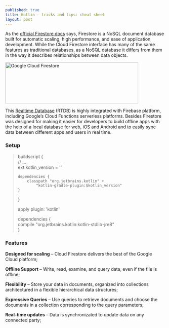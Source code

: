```yaml
---
published: true
title: Kotlin – tricks and tips: cheat sheet
layout: post
---
```


As the [official Firestore docs] says, Firestore is a NoSQL document database built for automatic scaling, high performance, and ease of application development. While the Cloud Firestore interface has many of the same features as traditional databases, as a NoSQL database it differs from them in the way it describes relationships between data objects.

<img src="http://maikotrindade.github.io/public/img/firebase-cloud-firestore-maikotrindade.github.io.png" height="130" width="420" alt="Google Cloud Firestore"/>

This [Realtime Database] (RTDB) is highly integrated with Firebase platform, including Google’s Cloud Functions serverless platforms. Besides Firestore was designed for making it easier for developers to build offline apps with the help of a local database for web, iOS and Android and to easily sync data between different apps and users in real time.

### Setup

> buildscript {  
>     // ...  
>     ext.kotlin_version = '<version to use>'  
>  
>     dependencies {  
>         classpath "org.jetbrains.kotlin" +  
>             "kotlin-gradle-plugin:$kotlin_version"  
>     }  
> }  
>    
> apply plugin: 'kotlin'  
>    
> dependencies {  
>     compile "org.jetbrains.kotlin:kotlin-stdlib-jre8"  
> }  

### Features

**Designed for scaling** – Cloud Firestore delivers the best of the Google Cloud platform;

**Offline Support**  –  Write, read, examine, and query data, even if the file is offline;

**Flexibility**  – Store your data in documents, organized into collections architectured in a flexible hierarchical data structures;

**Expressive Queries** – Use queries to retrieve documents and choose the documents in a collection corresponding to the query parameters;

**Real-time updates** –  Data is synchronizated to update data on any connected party;

[official Firestore docs]: https://cloud.google.com/firestore/docs/
[Realtime Database]: https://firebase.google.com/docs/database/


